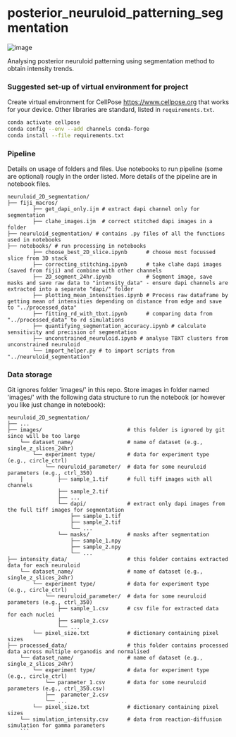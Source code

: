 # posterior_neuruloid_patterning_segmentation
![image](https://github.com/user-attachments/assets/57aa9dec-1d6d-4172-b754-7d23ff31b5cf)

Analysing posterior neuruloid patterning using segmentation method to obtain intensity trends.

### Suggested set-up of virtual environment for project
Create virtual environment for CellPose https://www.cellpose.org that works for your device. Other libraries are standard, listed in `requirements.txt`.
```bash
conda activate cellpose
conda config --env --add channels conda-forge
conda install --file requirements.txt
```

### Pipeline
Details on usage of folders and files. Use notebooks to run pipeline (some are optional) rougly in the order listed. More details of the pipeline are in notebook files.

```
neuruloid_2D_segmentation/
├── fiji_macros/ 
        ├── get_dapi_only.ijm # extract dapi channel only for segmentation
        ├── clahe_images.ijm  # correct stitched dapi images in a folder
├── neuruloid_segmentation/ # contains .py files of all the functions used in notebooks
├── notebooks/ # run processing in notebooks
        ├── choose_best_2D_slice.ipynb      # choose most focussed slice from 3D stack
        ├── correcting_stitching.ipynb      # take clahe dapi images (saved from fiji) and combine with other channels
        ├── 2D_segment_24hr.ipynb           # Segment image, save masks and save raw data to "intensity_data" - ensure dapi channels are extracted into a separate "dapi/" folder
        ├── plotting_mean_intensities.ipynb # Process raw dataframe by getting mean of intensities depending on distance from edge and save to "../processed_data"
        ├── fitting_rd_with_tbxt.ipynb      # comparing data from "../processed_data" to rd simulations
        ├── quantifying_segmentation_accuracy.ipynb # calculate sensitivity and precision of segmentation
        ├── unconstrained_neuruloid.ipynb # analyse TBXT clusters from unconstrained neuruloid
        └── import_helper.py # to import scripts from "../neuruloid_segmentation"
```

### Data storage
Git ignores folder 'images/' in this repo. Store images in folder named 'images/' with the following data structure to run the notebook (or however you like just change in notebook):

```
neuruloid_2D_segmentation/
├── ...
├── images/                           # this folder is ignored by git since will be too large
    └── dataset_name/                 # name of dataset (e.g., single_z_slices_24hr)
        └── experiment type/          # data for experiment type (e.g., circle_ctrl)
            └── neuruloid_parameter/  # data for some neuruloid parameters (e.g., ctrl_350)
    │           ├── sample_1.tif      # full tiff images with all channels
                ├── sample_2.tif
                ├── ...
                └── dapi/             # extract only dapi images from the full tiff images for segmentation
                    ├── sample_1.tif
                    ├── sample_2.tif
                    └── ...
                └── masks/            # masks after segmentation
                    ├── sample_1.npy
                    ├── sample_2.npy
                    └── ...
├── intensity_data/                   # this folder contains extracted data for each neuruloid 
    └── dataset_name/                 # name of dataset (e.g., single_z_slices_24hr)
        └── experiment type/          # data for experiment type (e.g., circle_ctrl)
            └── neuruloid_parameter/  # data for some neuruloid parameters (e.g., ctrl_350)
                ├── sample_1.csv      # csv file for extracted data for each nuclei
                ├── sample_2.csv
                └── ...
        └── pixel_size.txt            # dictionary containing pixel sizes 
├── processed_data/                   # this folder contains processed data across multiple organodis and normalised 
    └── dataset_name/                 # name of dataset (e.g., single_z_slices_24hr)
        └── experiment type/          # data for experiment type (e.g., circle_ctrl)
            └── parameter_1.csv       # data for some neuruloid parameters (e.g., ctrl_350.csv)
            ├──  parameter_2.csv  
            └── ...
        └── pixel_size.txt            # dictionary containing pixel sizes 
    └── simulation_intensity.csv      # data from reaction-diffusion simulation for gamma parameters
    ```

